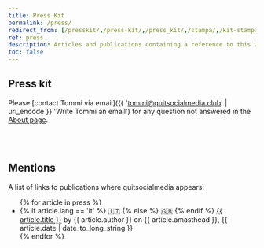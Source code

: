 ```yaml
---
title: Press Kit
permalink: /press/
redirect_from: [/presskit/,/press-kit/,/press_kit/,/stampa/,/kit-stampa/,/stampa-kit/,/kitstampa/,/mentions/,/appears-on/,/mentioned-in/,/mentioned/,/menzioni/]
ref: press
description: Articles and publications containing a reference to this website, plus some basic infos for journalists and press interested in publishing something about the website
toc: false
---
```

## Press kit

Please [contact Tommi via email]({{ 'tommi@quitsocialmedia.club' | uri_encode }} 'Write Tommi an email') for any question not answered in the [About page](/about 'About quitsocialmedia.club').

<br>
<br>

## Mentions

A list of links to publications where quitsocialmedia appears:

<ul>
	{% for article in press %}
		<li>
			{% if article.lang == 'it' %}
				🇮🇹 
			{% else %}
				🇬🇧 
			{% endif %}
			<a href='{{ article.url }}' target='_blank' title='{{ article.title }}'>{{ article.title }}</a> by {{ article.author }} on {{ article.amasthead }}, {{ article.date | date_to_long_string }}
		</li>
	{% endfor %}
</ul>
